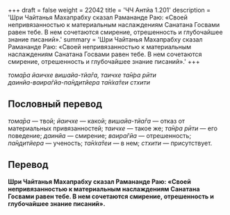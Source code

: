 +++
draft = false
weight = 22042
title = 'ЧЧ Антйа 1.201'
description = 'Шри Чайтанья Махапрабху сказал Рамананде Раю: «Своей непривязанностью к материальным наслаждениям Санатана Госвами равен тебе. В нем сочетаются смирение, отрешенность и глубочайшее знание писаний».'
summary = 'Шри Чайтанья Махапрабху сказал Рамананде Раю: «Своей непривязанностью к материальным наслаждениям Санатана Госвами равен тебе. В нем сочетаются смирение, отрешенность и глубочайшее знание писаний».'
+++

_тома̄ра йаичхе вишайа-тйа̄га, таичхе та̄н̇ра рӣти  
даинйа-ваира̄гйа-па̄н̣д̣итйера та̄н̇ха̄теи стхити_

## Пословный перевод

_тома̄ра_ — твой; _йаичхе_ — какой; _вишайа_\-_тйа̄га_ — отказ от материальных привязанностей; _таичхе_ — такое же; _та̄н̇ра_ _рӣти_ — его поведение; _даинйа_ — смирение; _ваира̄гйа_ — отрешенность; _па̄н̣д̣итйера_ — ученость; _та̄н̇ха̄теи_ — в нем; _стхити_ — присутствует.

## Перевод

**Шри Чайтанья Махапрабху сказал Рамананде Раю: «Своей непривязанностью к материальным наслаждениям Санатана Госвами равен тебе. В нем сочетаются смирение, отрешенность и глубочайшее знание писаний».**
